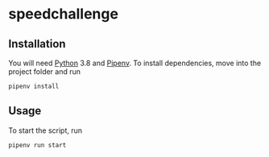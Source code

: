 # speedchallenge

## Installation

You will need [Python](https://www.python.org/) 3.8 and
[Pipenv](https://pipenv.pypa.io/en/latest/). To install dependencies, move into
the project folder and run

```shell
pipenv install
```

## Usage

To start the script, run

```shell
pipenv run start
```
